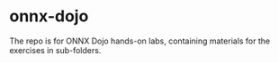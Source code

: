 # onnx-dojo

The repo is for ONNX Dojo hands-on labs, containing materials for the exercises in sub-folders.

